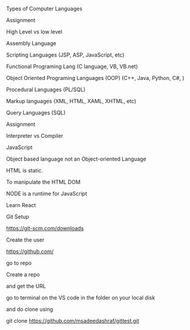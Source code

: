 Types of Computer Languages

Assignment

High Level vs low level

Assembly Language

Scripting Languages (JSP, ASP, JavaScript, etc)

Functional Programing Lang (C language, VB, VB.net)

Object Oriented Programing Languages (OOP) (C++, Java, Python, C#, )

Procedural Languages (PL/SQL)

Markup languages (XML, HTML, XAML, XHTML, etc)

Query Languages (SQL)

Assignment

Interpreter vs Compiler

JavaScript

Object based language not an Object-oriented Language

HTML is static.

To manipulate the HTML DOM

NODE is a runtime for JavaScript

Learn React

Git Setup

https://git-scm.com/downloads

Create the user

https://github.com/

go to repo

Create a repo

and get the URL

go to terminal on the VS code in the folder on your local disk

and do clone using

git clone https://github.com/msadeedashraf/gittest.git
